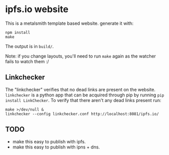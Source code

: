 # ipfs.io website

This is a metalsmith template based website. generate it with:

```
npm install
make
```

The output is in `build/`.

Note: if you change layouts, you'll need to run `make` again as the watcher fails to watch them :/

## Linkchecker
The "linkchecker" verifies that no dead links are present on the website. 
`linkchecker` is a python app that can be acquired through pip by running 
`pip install LinkChecker`. To verify that there aren't any dead links present
run:
```
make >/dev/null &
linkchecker --config linkchecker.conf http://localhost:8081/ipfs.io/
```


## TODO

- make this easy to publish with ipfs.
- make this easy to publish with ipns + dns.
